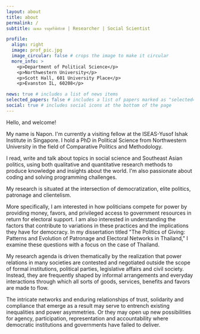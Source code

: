 ```yaml
---
layout: about
title: about
permalink: /
subtitle: ณพล จาตุศรีพิทักษ์ | Researcher | Social Scientist

profile:
  align: right
  image: prof_pic.jpg
  image_circular: false # crops the image to make it circular
  more_info: >
    <p>Department of Political Science</p>
    <p>Northwestern University</p>
    <p>Scott Hall, 601 University Place</p>
    <p>Evanston IL, 60208</p>

news: true # includes a list of news items
selected_papers: false # includes a list of papers marked as "selected={true}"
social: true # includes social icons at the bottom of the page
---
```


Hello, and welcome!

My name is Napon. I'm currently a visiting fellow at the ISEAS-Yusof Ishak Institute in Singapore. I hold a PhD in Political Science from Northwestern University in the field of Comparative Politics and Methodology.

I read, write and talk about topics in social science and Southeast Asian politics, using both qualitative and quantitative research methods to produce knowledge and insights about the world. I'm also passionate about coding and solving programming challenges.

My research is situated at the intersection of democratization, elite politics, patronage and clientelism.

More specifically, I am interested in how politicians compete for power by providing money, favors, and privileged access to government resources in return for electoral support. I am also interested in understanding the factors that contribute to variations in these practices and the implications they have for democracy. In my dissertation titled "The Politics of Giving: Patterns and Evolution of Patronage and Electoral Networks in Thailand," I examine these questions with a focus on the case of Thailand.

My research agenda is driven thematically by the realization that power relations in many societies are contested and negotiated outside the scope of formal institutions, political parties, legislative affairs and civil society. Instead, they are frequently shaped by informal arrangements and everyday interactions through which all sorts of goods, services, benefits and favors are made to flow.

The intricate networks and enduring relationships of trust, solidarity and compliance that emerge as a result may serve to entrench existing inequalities and power asymmetries. Or they may open up new possibilities for agency, participation, representation and accountability where democratic institutions and governments have failed to deliver.  




